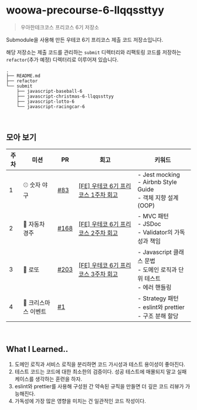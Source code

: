 # woowa-precourse-6-llqqssttyy
> 우아한테크코스 프리코스 6기 저장소

Submodule을 사용해 만든 우테코 6기 프리코스 제출 코드 저장소입니다.

해당 저장소는 제출 코드를 관리하는 `submit` 디렉터리와 리팩토링 코드를 저장하는 `refactor`(추가 예정) 디렉터리로 이루어져 있습니다.  

```
.
├── README.md
├── refactor
└── submit
    ├── javascript-baseball-6
    ├── javascript-christmas-6-llqqssttyy
    ├── javascript-lotto-6
    └── javascript-racingcar-6
```

<br/>

## 모아 보기
<table>
  <thead>
    <th>주차</th>
    <th>미션</th>
    <th>PR</th>
    <th>회고</th>
    <th>키워드</th>
  </thead>

  <tbody>
    <tr>
      <td>1</td>
      <td>⚾️ 숫자 야구</td>
      <td>
        <a href="https://github.com/woowacourse-precourse/javascript-baseball-6/pull/83">#83</a>
      </td>
      <td>
        <a href="https://velog.io/@llqqssttyy/FE-%EC%9A%B0%ED%85%8C%EC%BD%94-6%EA%B8%B0-%ED%94%84%EB%A6%AC%EC%BD%94%EC%8A%A4-1%EC%A3%BC%EC%B0%A8-%ED%9A%8C%EA%B3%A0">[FE] 우테코 6기 프리코스 1주차 회고</a>
      </td>
      <td>
        - Jest mocking<br/>- Airbnb Style Guide<br/>- 객체 지향 설계(OOP)<br/>
      </td>
    </tr>
    <tr>
      <td>2</td>
      <td>🚗 자동차 경주</td>
      <td>
        <a href="https://github.com/woowacourse-precourse/javascript-racingcar-6/pull/168">#168</a>
      </td>
      <td>
        <a href="https://velog.io/@llqqssttyy/FE-%EC%9A%B0%ED%85%8C%EC%BD%94-6%EA%B8%B0-%ED%94%84%EB%A6%AC%EC%BD%94%EC%8A%A4-2%EC%A3%BC%EC%B0%A8-%ED%9A%8C%EA%B3%A0">[FE] 우테코 6기 프리코스 2주차 회고</a>
      </td>
      <td>
        - MVC 패턴<br/>- JSDoc<br/>- Validator의 가독성과 책임<br/>
      </td>
    </tr>
    <tr>
      <td>3</td>
      <td>💸 로또</td>
      <td>
        <a href="https://github.com/woowacourse-precourse/javascript-lotto-6/pull/203">#203</a>
      </td>
      <td>
        <a href="https://velog.io/@llqqssttyy/FE-%EC%9A%B0%ED%85%8C%EC%BD%94-6%EA%B8%B0-%ED%94%84%EB%A6%AC%EC%BD%94%EC%8A%A4-3%EC%A3%BC%EC%B0%A8-%ED%9A%8C%EA%B3%A0-6zcqs6o1">[FE] 우테코 6기 프리코스 3주차 회고</a>
      </td>
      <td>
        - Javascript 클래스 문법<br/>- 도메인 로직과 단위 테스트<br/>- 에러 핸들링<br/>  
      </td>
    </tr>
    <tr>
      <td>4</td>
      <td>🎄 크리스마스 이벤트</td>
      <td>
        <a href="https://github.com/llqqssttyy/javascript-christmas-6-llqqssttyy/pull/1">#1</a>
      </td>
      <td>
        <a href=""></a>
      </td>
      <td>
        - Strategy 패턴<br/>- eslint와 prettier<br/>- 구조 분해 할당<br/>  
      </td>
    </tr>
  </tbody>
</table>

<br/>

## What I Learned..
1. 도메인 로직과 서비스 로직을 분리하면 코드 가시성과 테스트 용이성이 좋아진다.
2. 테스트 코드는 코드에 대한 최소한의 검증이다. 성공 테스트에 매몰되지 말고 실패 케이스를 생각하는 훈련을 하자.
3. eslint와 prettier를 사용해 구성원 간 약속된 규칙을 만들면 더 깊은 코드 리뷰가 가능해진다.
4. 가독성에 가장 많은 영향을 미치는 건 일관적인 코드 작성이다.
